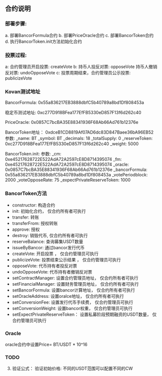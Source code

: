 ## 合约说明

### 部署步骤:

   a. 部署BancorFormula合约
   b. 部署PriceOracle合约
   c. 部署BancorToken合约
   d. 执行BancorToken.init方法初始化合约


### 投票过程:

   a: 合约管理员开启投票: createVote
   b: 持币人投反对票:   opposeVote
      持币人撤销反对票:  undoOpposeVote
   c: 投票周期结束，合约管理员公示投票: publicizeVote


### Kovan测试地址

BancorFormula: 0x55a836217EB3888dbfC5b40789a8bd1Df808453a

稳定币测试地址: 0xc277D918BFea177EfFB5330eD857F13f6d262c40

PriceOracle: 0x0857C7bcBA35E88341936F68Ab66Ad761b12376e

BancorToken地址： 0xdceB1CD8819Af07AD6dc83D847Baee36bA96EB52
    参数: _name: BT
         _symbol: BT
         _decimals: 18
         _totalSupply: 0
         _reserveToken: 0xc277D918BFea177EfFB5330eD857F13f6d262c40
         _weight: 5000


BancorToken.init:
    参数: _cm: 0xe45217628722E522AdA72A2597cE8D8714395074
         _fm: 0xe45217628722E522AdA72A2597cE8D8714395074
         _oracle: 0x0857C7bcBA35E88341936F68Ab66Ad761b12376e
         _bancorFormula: 0x55a836217EB3888dbfC5b40789a8bd1Df808453a
         _votePeriodblock: 2000
         _voteOpposeRate: 75
         _expectPrivateReserveToken: 1000


### BancorToken方法

* constructor: 构造合约
* init: 初始化合约， 仅合约所有者可执行
* transfer: 转账
* transferFrom: 授权转账
* approve: 授权
* destroy: 销毁代币, 仅合约所有者可执行
* reserveBalance: 查询募集USDT数量
* issueByBancor: 通过bancor发行代币
* createVote: 开启投票 ， 仅合约管理员可执行
* publicizeVote: 投票结束公示结果 ， 仅合约管理员可执行
* opposeVote: 代币持有者投反对票
* undoOpposeVote: 代币持有者撤销反对票
* setContractManager: 设置合约管理员地址， 仅合约所有者可执行
* setFinancialManager: 设置财务管理员地址， 仅合约所有者可执行
* setBancorFormula: 设置bancor计算地址， 仅合约所有者可执行
* setOracleAddress:  设置oralce地址， 仅合约所有者可执行
* setConversionFee: 设置发行代币手续费， 仅合约管理员可执行
* setConversionWeight: 设置bancor权重， 仅合约管理员可执行
* setExpectPrivateReserveToken： 设置私募阶段预期融资的USDT数量， 仅合约管理员可执行


### Oracle

oracle合约中设置Price= BT/USDT * 10^16


### TODO

3. 验证公式： 验证初始价格:
   不同的USDT范围可以配置不同的CW
